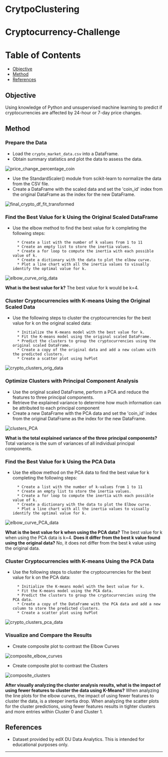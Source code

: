 # CrytpoClustering
# Cryptocurrency-Challenge



Table of Contents
=================

  * [Objective](#objective)
  * [Method](#method)
  * [References](#references)
  
  
  
## Objective
  
  
Using knowledge of Python and unsupervised machine learning to predict if cryptocurrencies are affected by 24-hour or 7-day price changes.



## Method


### Prepare the Data


* Load the `crypto_market_data.csv` into a DataFrame.
* Obtain summary statistics and plot the data to assess the data.

![price_change_percentage_coin](Images/price_change_percentage_coin.png)  

* Use the StandardScaler() module from scikit-learn to normalize the data from the CSV file.
* Create a DataFrame with the scaled data and set the 'coin_id' index from the original DataFrame as the index for the new DataFrame.

![final_crypto_df_fit_transformed](Images/final_crypto_df_fit_transformed.png) 



### Find the Best Value for k Using the Original Scaled DataFrame


* Use the elbow method to find the best value for k completing the following steps:

        * Create a list with the number of k values from 1 to 11
        * Create an empty list to store the inertia values.
        * Create a for loop to compute the inertia with each possible value of k.
        * Create a dictionary with the data to plot the elbow curve.
        * Plot a line chart with all the inertia values to visually identify the optimal value for k.
![elbow_curve_orig_data](Images/elbow_curve_orig_data.png)  


**What is the best value for k?** The best value for k would be k=4.



### Cluster Cryptocurrencies with K-means Using the Original Scaled Data


* Use the following steps to cluster the cryptocurrencies for the best value for k on the original scaled data:

        * Initialize the K-means model with the best value for k.
        * Fit the K-means model using the original scaled DataFrame.
        * Predict the clusters to group the cryptocurrencies using the original scaled DataFrame.
        * Create a copy of the original data and add a new column with the predicted clusters.
        * Create a scatter plot using hvPlot
![crypto_clusters_orig_data](Images/crypto_clusters_orig_data.png)          
        
        

### Optimize Clusters with Principal Component Analysis


* Use the original scaled DataFrame, perform a PCA and reduce the features to three principal components.
* Retrieve the explained variance to determine how much information can be attributed to each principal component
* Create a new DataFrame with the PCA data and set the 'coin_id' index from the original DataFrame as the index for the new DataFrame.

![clusters_PCA](Images/clusters_PCA.png)  


**What is the total explained variance of the three principal components?** Total variance is the sum of variances of  all individual principal components.



### Find the Best Value for k Using the PCA Data


* Use the elbow method on the PCA data to find the best value for k completing the following steps:

        * Create a list with the number of k-values from 1 to 11
        * Create an empty list to store the inertia values.
        * Create a for loop to compute the inertia with each possible value of k.
        * Create a dictionary with the data to plot the Elbow curve.
        * Plot a line chart with all the inertia values to visually identify the optimal value for k.
![elbow_curve_PCA_data](Images/elbow_curve_PCA_data.png)  

**What is the best value for k when using the PCA data?** The best value for k when using the PCA data is k=4. 
**Does it differ from the best k value found using the original data?** No, it does not differ from the best k value using the original data.



### Cluster Cryptocurrencies with K-means Using the PCA Data


* Use the following steps to cluster the cryptocurrencies for the best value for k on the PCA data:

        * Initialize the K-means model with the best value for k.
        * Fit the K-means model using the PCA data.
        * Predict the clusters to group the cryptocurrencies using the PCA data.
        * Create a copy of the DataFrame with the PCA data and add a new column to store the predicted clusters.
        * Create a scatter plot using hvPlot
![crypto_clusters_pca_data](Images/crypto_clusters_pca_data.png)  
       

### Visualize and Compare the Results 


* Create composite plot to contrast the Elbow Curves 

![composite_elbow_curves](Images/composite_elbow_curves.png)  


* Create composite plot to contrast the Clusters 

![composite_clusters](Images/composite_clusters.png)  



**After visually analyzing the cluster analysis results, what is the impact of using fewer features to cluster the data using K-Means?** When analyzing the line plots for the elbow curves, the impact of using fewer features to cluster the data, is a steeper inertia drop. When analyzing the scatter plots for the cluster predictions, using fewer features results in tighter clusters and more entries within Cluster 0 and Cluster 1.



## References 


* Dataset provided by edX DU Data Analytics. This is intended for educational purposes only.

- - -
